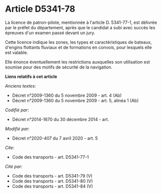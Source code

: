 # Article D5341-78

La licence de patron-pilote, mentionnée à l'article D. 5341-77-1, est délivrée par le préfet du département, après que le
candidat a subi avec succès les épreuves d'un examen passé devant un jury. 

Cette licence indique les zones, les types et caractéristiques de bateaux, d'engins flottants fluviaux et de formations en
convois, pour lesquels elle est valable. 

Elle énonce éventuellement les restrictions auxquelles son utilisation est soumise pour des motifs de sécurité de la
navigation.

**Liens relatifs à cet article**

_Anciens textes_:

  - Décret n°2009-1360 du 5 novembre 2009 - art. 4 (Ab)
  - Décret n°2009-1360 du 5 novembre 2009 - art. 5, alinéa 1 (Ab)

_Codifié par_:

  - Décret n°2014-1670 du 30 décembre 2014 - art.

_Modifié par_:

  - Décret n°2020-407 du 7 avril 2020 - art. 5

_Cite_:

  - Code des transports - art. D5341-77-1

_Cité par_:

  - Code des transports - art. D5341-79 (V)
  - Code des transports - art. D5341-80 (V)
  - Code des transports - art. D5341-84 (V)
